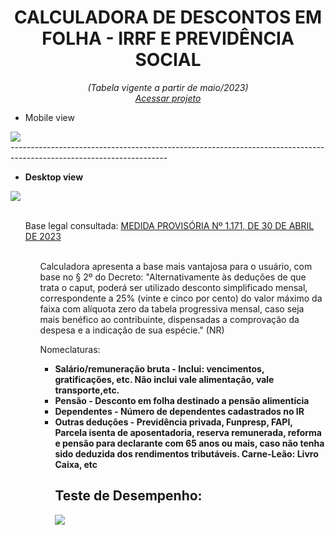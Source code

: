 <h1 text align="center">CALCULADORA DE DESCONTOS EM FOLHA - IRRF E PREVIDÊNCIA SOCIAL</h1>

<p text align="center"><i> (Tabela vigente a partir de maio/2023)<br>
<a href="https://renataverasventurim.github.io/Calculadora_de_pss_e_irrf_2023/">Acessar projeto</a></i>
  
</p>

<ul><li>Mobile view</li></ul>
<img src="https://workana.s3.amazonaws.com/portfolios/ih/841ba2a93dfb590c75012fee8d93326d/mobile.jpg?response-content-disposition=inline%3Bfilename%3D%22mobile.jpg%22&response-content-type=image%2Fjpeg&X-Amz-Content-Sha256=UNSIGNED-PAYLOAD&X-Amz-Algorithm=AWS4-HMAC-SHA256&X-Amz-Credential=AKIA33COQEVTJSIXHA73%2F20230619%2Fus-east-1%2Fs3%2Faws4_request&X-Amz-Date=20230619T201811Z&X-Amz-SignedHeaders=host&X-Amz-Expires=21600&X-Amz-Signature=afb51b81ccdc5d2bc85db49717b4c382c200779ef8041e7cfd42dd9498fedfea">
</b>
<br>
  ---------------------------------------------------------------------------------------------------------------------
<br>

<ul><li><b>Desktop view</li></ul>
<img src="https://github.com/RenataVerasVenturim/Calculadoradefolhapagamento/assets/129551549/7c4bed97-7320-4f3a-8b0a-848a629f65d8">

</b>

<p>
  <ul><br>Base legal consultada: <a href="https://www.camara.leg.br/proposicoesWeb/prop_mostrarintegra?codteor=2266365">MEDIDA PROVISÓRIA Nº 1.171, DE 30 DE ABRIL DE 2023</a>
   <ul><br> Calculadora apresenta a base mais vantajosa para o usuário, com base no § 2º do Decreto: "Alternativamente às deduções de que trata o caput, poderá ser utilizado
desconto simplificado mensal, correspondente a 25% (vinte e cinco por cento) do
valor máximo da faixa com alíquota zero da tabela progressiva mensal, caso seja
mais benéfico ao contribuinte, dispensadas a comprovação da despesa e a
indicação de sua espécie." (NR)

</p>
<p>Nomeclaturas:
<ul><li><b>Salário/remuneração bruta<b/> - Inclui: vencimentos, gratificações, etc. Não inclui vale alimentação, vale transporte,etc.
</li>
<li>Pensão - Desconto em folha destinado a pensão alimentícia</li>
<li>Dependentes - Número de dependentes cadastrados no IR</li>
<li>Outras deduções - Previdência privada, Funpresp, FAPI, Parcela isenta de aposentadoria, reserva remunerada, reforma e pensão para declarante com 65 anos ou mais, caso não tenha sido deduzida dos rendimentos tributáveis. Carne-Leão: Livro Caixa, etc</li>
</p>

<h2>Teste de Desempenho:</h2>
<img src="https://github.com/RenataVerasVenturim/Calculadora_de_pss_e_irrf_2023/assets/129551549/a71a364c-9e1b-4e36-b627-c5e587598878">

